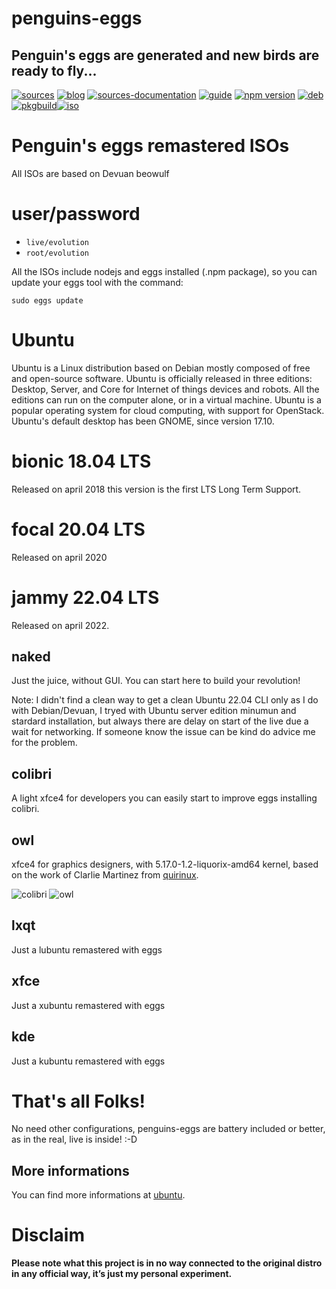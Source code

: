 penguins-eggs
=============

## Penguin&#39;s eggs are generated and new birds are ready to fly...
[![sources](https://img.shields.io/badge/github-sources-blue)](https://github.com/pieroproietti/penguins-eggs)
[![blog](https://img.shields.io/badge/blog-penguin's%20eggs-blue)](https://penguins-eggs.net)
[![sources-documentation](https://img.shields.io/badge/sources-documentation-blue)](https://penguins-eggs.net/sources-documentation/index.html)
[![guide](https://img.shields.io/badge/guide-penguin's%20eggs-blue)](https://penguins-eggs.net/book/)
[![npm version](https://img.shields.io/npm/v/penguins-eggs.svg)](https://npmjs.org/package/penguins-eggs)
[![deb](https://img.shields.io/badge/deb-packages-orange)](https://sourceforge.net/projects/penguins-eggs/files/DEBS)
[![pkgbuild](https://img.shields.io/badge/pkgbuild-packages-orange)](https://sourceforge.net/projects/penguins-eggs/files/PKGBUILD)[![iso](https://img.shields.io/badge/iso-images-cyan)](https://sourceforge.net/projects/penguins-eggs/files/ISOS)


# Penguin's eggs remastered ISOs

All ISOs are based on Devuan beowulf

# user/password
* ```live/evolution```
* ```root/evolution```

All the ISOs include nodejs and eggs installed (.npm package), so you can update your eggs tool with the command:

```sudo eggs update```

# Ubuntu
Ubuntu is a Linux distribution based on Debian mostly composed of free and open-source software. Ubuntu is officially released in three editions: Desktop, Server, and Core for Internet of things devices and robots. All the editions can run on the computer alone, or in a virtual machine. Ubuntu is a popular operating system for cloud computing, with support for OpenStack. Ubuntu's default desktop has been GNOME, since version 17.10.

# bionic 18.04 LTS
Released on april 2018 this version is the first LTS Long Term Support.

# focal 20.04 LTS
Released on april 2020

# jammy 22.04 LTS
Released on april 2022.
## **naked**
Just the juice, without GUI. You can start here to build your revolution!

Note: I didn't find a clean way to get a clean Ubuntu 22.04 CLI only as I do with Debian/Devuan, I tryed with Ubuntu server edition minumun and stardard installation, but always there are delay on start of the live due a wait for networking. If someone know the issue can be kind do advice me for the problem.

##  colibri
A light xfce4 for developers you can easily start to improve eggs installing colibri.

##  owl
xfce4 for graphics designers, with 5.17.0-1.2-liquorix-amd64 kernel, based on the work of Clarlie Martinez from [quirinux](https://quirinux.org/).

![colibri](https://a.fsdn.com/con/app/proj/penguins-eggs/screenshots/colibri.png/245/183)
![owl](https://a.fsdn.com/con/app/proj/penguins-eggs/screenshots/owl.png/245/183)

## lxqt
Just a lubuntu remastered with eggs

## xfce
Just a xubuntu remastered with eggs

## kde
Just a kubuntu remastered with eggs


# That's all Folks!
No need other configurations, penguins-eggs are battery included or better, as in the real, live is inside! :-D

## More informations

You can find more informations at [ubuntu](https://ubuntu.com/).

# Disclaim
__Please note what this project is in no way connected to the original distro in any official way, it’s just my personal experiment.__
